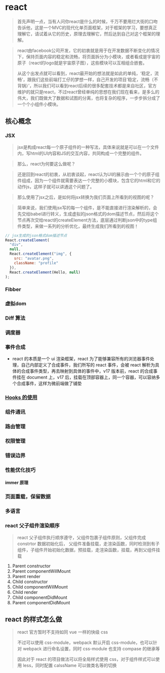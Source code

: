 # react
> 首先声明一点，当有人问你react是什么的时候，千万不要用烂大街的口吻告诉他，这是一个MVC的现代化单页面框架，对于框架的学习，要想真正理解它，请试着从它的历史，原理去理解它，然后达到自己对这个框架的理解。

> react由facebook公司开发，它的初衷就是用于在开发数据不断变化的情况下，保持页面内容的稳定和流畅，将页面拆分为小模块，或者看成是宇宙的原子（react的logo就是宇宙原子图），这些模块可以互相组合嵌套。
> 
> 从这个出发点就可以看到，react最开始的想法就是如此的单纯，‘稳定，流畅’，跟我们这些前端打工仔的梦想一样，自己开发的项目‘稳定，流畅（不背锅）’，所以我们可以看到react后续的很多配套技术都是来自社区，官方维护的就只是react，不过react曾经单纯的思想在我们现在看来，是多么的伟大，我们既做大了数据和试图的分离，也将复杂的程序，一步步拆分成了一个个小组件小模块。
## 核心概念
### JSX

> jsx是构成react每一个原子组件的一种写法，具体来说就是可以在一个文件内，写html的UI内容和JS的交互内容，共同构成一个完整的组件。

> 那么，react为何要这么做呢？

> 还是回到react的初衷，从初衷谈起，react认为UI的展示由一个个的原子组件组成，因为一个组件就需要表达一个完整的小模块，包含它的html和它的动作js，这样子就可以讲通这个问题了。

> 那么使用了jsx之后，是如何将jsx转换为我们页面上所看到的视图的呢？

> 简单来说，我们使用jsx写的每一个组件，是不能直接进行渲染解析的，会先交给babel进行转义，生成虚拟的json格式的dom描述节点，然后将这个节点再次交给react的createElement方法，底层通过判断json中的type组件类型，来做一系列的分析优化，最终生成我们所看到的视图！
```jsx
// jsx生成的json格式dom描述节点
React.createElement(
  "div",
  null,
  React.createElement("img", {
    src: "avatar.png",
    className: "profile"
  }),
  React.createElement(Hello, null)
);
```
### Fibber

### 虚拟dom
### Diff 算法
### 调度器
### 事件合成

- react 的本质是一个 ui 渲染框架，react 为了能够兼容所有的浏览器事件处理，自己内部定义了合成事件，我们所写的 react 事件，会被 react 解析为具体的合成事件类型，再去映射到具体的事件中，v17 版本前，react 的合成事件挂在 document 上，v17 后，挂载在顶部容器上，同一个容器，可以容纳多个合成事件，这样为微前端做了铺垫

### [Hooks 的使用](./react-hooks使用手册记录.md)

### 组件通讯

### 路由管理

### 权限管理

### 错误边界

### 性能优化技巧

#### immer 原理

### 页面重载，保留数据

### 多语言

### react 父子组件渲染顺序

> react 父子组件执行顺序遵守，父组件包裹子组件原则，父组件完成 constrtor 数据初始化后， 父组件准备挂载，走渲染函数，同时检测到有子组件，子组件开始初始化数据，预挂载，走渲染函数，挂载，再到父组件挂载

1. Parent constructor
2. Parent componentWillMount
3. Parent render
4. Child constructor
5. Child componentWillMount
6. Child render
7. Child componentDidMount
8. Parent componentDidMount

## react 的样式怎么做

> react 官方暂时不支持如同 vue 一样的快级 css
>
> 不过可以使用 css-module，webpack 默认开启 css-module，也可以针对 webpack 进行命名设置，同时 css-module 也支持 compase 的继承等
>
> 因此对于 react 的项目做法可以将全局样式使用 css，对于组件样式可以使用 less，同时配置 calssName 可以做类名等的切换
